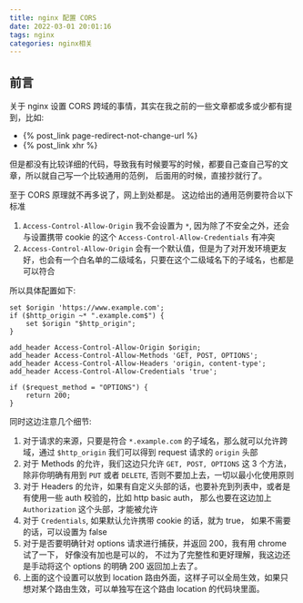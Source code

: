 ```yaml
---
title: nginx 配置 CORS
date: 2022-03-01 20:01:16
tags: nginx
categories: nginx相关
---
```

## 前言
关于 nginx 设置 CORS 跨域的事情，其实在我之前的一些文章都或多或少都有提到，比如:
- {% post_link page-redirect-not-change-url %}
- {% post_link xhr %}

但是都没有比较详细的代码，导致我有时候要写的时候，都要自己查自己写的文章，所以就自己写一个比较通用的范例， 后面用的时候，直接抄就行了。

至于 CORS 原理就不再多说了，网上到处都是。 这边给出的通用范例要符合以下标准
1. `Access-Control-Allow-Origin` 我不会设置为 `*`, 因为除了不安全之外，还会与设置携带 cookie 的这个 `Access-Control-Allow-Credentials` 有冲突
2. `Access-Control-Allow-Origin` 会有一个默认值，但是为了对开发环境更友好，也会有一个白名单的二级域名，只要在这个二级域名下的子域名，也都是可以符合

所以具体配置如下:
<!--more-->
```text
set $origin 'https://www.example.com';
if ($http_origin ~* ".example.com$") {
    set $origin "$http_origin";
}

add_header Access-Control-Allow-Origin $origin;
add_header Access-Control-Allow-Methods 'GET, POST, OPTIONS';
add_header Access-Control-Allow-Headers 'origin, content-type';
add_header Access-Control-Allow-Credentials 'true';

if ($request_method = "OPTIONS") {
    return 200;
}
```

同时这边注意几个细节:
1. 对于请求的来源，只要是符合 `*.example.com` 的子域名，那么就可以允许跨域，通过 `$http_origin` 我们可以得到 request 请求的 `origin` 头部
2. 对于 Methods 的允许，我们这边只允许 `GET, POST, OPTIONS` 这 3 个方法，除非你明确有用到 `PUT` 或者 `DELETE`, 否则不要加上去，一切以最小化使用原则
3. 对于 Headers 的允许，如果有自定义头部的话，也要补充到列表中，或者是有使用一些 auth 校验的，比如 http basic auth， 那么也要在这边加上 `Authorization` 这个头部，才能被允许
4. 对于 `Credentials`, 如果默认允许携带 cookie 的话，就为 true， 如果不需要的话，可以设置为 false
5. 对于是否要明确针对 options 请求进行捕获，并返回 200，我有用 chrome 试了一下， 好像没有加也是可以的， 不过为了完整性和更好理解，我这边还是手动将这个 options 的明确 200 返回加上去了。
6. 上面的这个设置可以放到 location 路由外面，这样子可以全局生效，如果只想对某个路由生效，可以单独写在这个路由 location 的代码块里面。








